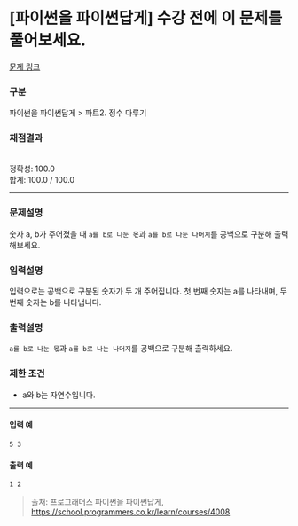 # [파이썬을 파이썬답게] 수강 전에 이 문제를 풀어보세요.

[문제 링크](https://school.programmers.co.kr/learn/courses/4008/lessons/13323) 

### 구분

파이썬을 파이썬답게 > 파트2. 정수 다루기
### 채점결과

<br/>정확성: 100.0<br/>합계: 100.0 / 100.0

<hr>

### 문제설명
<p>숫자 a, b가 주어졌을 때 <code>a를 b로 나눈 몫</code>과 <code>a를 b로 나눈 나머지</code>를 공백으로 구분해 출력해보세요.</p>

### 입력설명
입력으로는 공백으로 구분된 숫자가 두 개 주어집니다.
첫 번째 숫자는 a를 나타내며, 두 번째 숫자는 b를 나타냅니다.

### 출력설명
<code>a를 b로 나눈 몫</code>과 <code>a를 b로 나눈 나머지</code>를 공백으로 구분해 출력하세요.


### 제한 조건
<ul>
<li>a와 b는 자연수입니다.</li>
</ul>

<hr>

#### 입력 예
<code>5 3</code>

#### 출력 예
<code>1 2</code>

> 출처: 프로그래머스 파이썬을 파이썬답게, https://school.programmers.co.kr/learn/courses/4008
